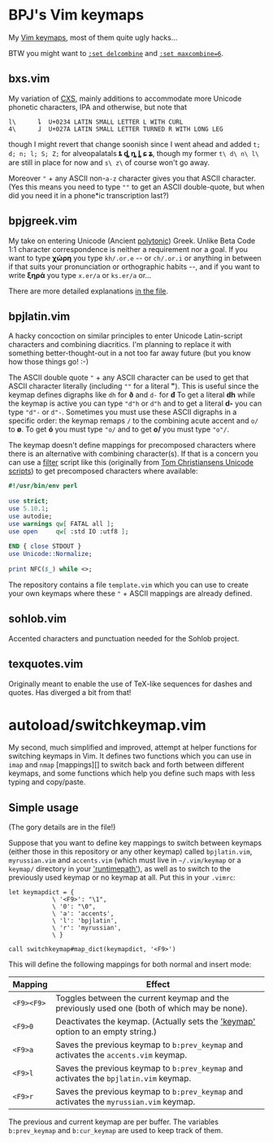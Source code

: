 # BPJ's Vim keymaps

My [Vim keymaps][], most of them quite ugly hacks...

BTW you might want to [`:set delcombine`][] and [`:set maxcombine=6`][].

## bxs.vim

My variation of [CXS][], mainly additions to accommodate more Unicode phonetic characters, IPA and otherwise, but note that

    l\      ȴ  U+0234 LATIN SMALL LETTER L WITH CURL
    4\      ɺ  U+027A LATIN SMALL LETTER TURNED R WITH LONG LEG

though I might revert that change soonish since I went ahead and added `t; d; n; l; S; Z;` for alveopalatals **ȶ ȡ ȵ ȴ ɕ ʑ**, though my former `t\ d\ n\ l\` are still in place for now and `s\ z\` of course won't go away.

Moreover `"` + any ASCII non-`a-z` character gives you that ASCII character. (Yes this means you need to type `""` to get an ASCII double-quote, but when did you need it in a phone\*ic transcription last?)

## bpjgreek.vim

My take on entering Unicode (Ancient [polytonic][]) Greek. Unlike Beta Code 1:1 character correspondence is neither a requirement nor a goal. If you want to type **χώρη** you type `kh/.or.e` -- or `ch/.or.i` or anything in between if that suits your pronunciation or orthographic habits --, and if you want to write **ξηρά** you type `x.er/a` or `ks.er/a` or...

There are more detailed explanations [in the file][].

## bpjlatin.vim

A hacky concoction on similar principles to enter Unicode Latin-script characters and combining diacritics. I'm planning to replace it with something better-thought-out in a not too far away future (but you know how those things go! :-)

The ASCII double quote `"` + any ASCII character can be used to get that ASCII character literally (including `""` for a literal **"**). This is useful since the keymap defines digraphs like `dh` for **ð** and `d-` for **đ** To get a literal **dh** while the keymap is active you can type `"d"h` or `d"h` and to get a literal **d-** you can type `"d"-` or `d"-`. Sometimes you must use these ASCII digraphs in a specific order: the keymap remaps `/` to the combining acute accent and `o/` to **ø**. To get **ó** you must type `"o/` and to get **o/** you must type `"o"/`.

The keymap doesn't define mappings for precomposed characters where there is an alternative with combining character(s). If that is a concern you can use a [filter][] script like this (originally from [Tom Christiansens Unicode scripts][]) to get precomposed characters where available:

``` perl
#!/usr/bin/env perl
 
use strict;
use 5.10.1;
use autodie;
use warnings qw[ FATAL all ];
use open     qw[ :std IO :utf8 ];
 
END { close STDOUT }
use Unicode::Normalize;
 
print NFC($_) while <>;
```

The repository contains a file `template.vim` which you can use to create your own keymaps where these `"` + ASCII mappings are already defined.

## sohlob.vim

Accented characters and punctuation needed for the Sohlob project.

## texquotes.vim

Originally meant to enable the use of TeX-like sequences for dashes and quotes. Has diverged a bit from that!

# autoload/switchkeymap.vim

My second, much simplified and improved, attempt at helper functions for switching keymaps in Vim. It defines two functions which you can use in `imap` and `nmap` \[mappings\]\[\] to switch back and forth between different keymaps, and some functions which help you define such maps with less typing and copy/paste.

## Simple usage

(The gory details are in the file!)

Suppose that you want to define key mappings to switch between keymaps (either those in this repository or any other keymap) called `bpjlatin.vim`, `myrussian.vim` and `accents.vim` (which must live in `~/.vim/keymap` or a `keymap/` directory in your ['runtimepath'][]), as well as to switch to the previously used keymap or no keymap at all. Put this in your `.vimrc`:

``` viml
let keymapdict = {
            \ '<F9>': "\1",
            \ '0': "\0",
            \ 'a': 'accents',
            \ 'l': 'bpjlatin',
            \ 'r': 'myrussian',
            \ }

call switchkeymap#map_dict(keymapdict, '<F9>')
```

This will define the following mappings for both normal and insert mode:

Mapping      |Effect
-------------|----------------------------------------------------------------------------------
`<F9><F9>`   |Toggles between the current keymap and the previously used one (both of which may be none).
`<F9>0`      |Deactivates the keymap. (Actually sets the ['keymap'][] option to an empty string.)
`<F9>a`      |Saves the previous keymap to `b:prev_keymap` and activates the `accents.vim` keymap.
`<F9>l`      |Saves the previous keymap to `b:prev_keymap` and activates the `bpjlatin.vim` keymap.
`<F9>r`      |Saves the previous keymap to `b:prev_keymap` and activates the `myrussian.vim` keymap.

The previous and current keymap are per buffer. The variables `b:prev_keymap` and `b:cur_keymap` are used to keep track of them.

  [Vim keymaps]: http://vimhelp.appspot.com/mbyte.txt.html#mbyte-keymap ":h mbyte-keymap"
  [`:set delcombine`]: http://vimhelp.appspot.com/options.txt.html#'delcombine' ":h 'delcombine'"
  [`:set maxcombine=6`]: http://vimhelp.appspot.com/options.txt.html#'maxcombine' ":h 'maxcombine'"
  [CXS]: http://www.theiling.de/ipa/
  [polytonic]: http://en.wikipedia.org/wiki/Greek_diacritics
  [in the file]: keymap/bpjgreek.vim
  [filter]: http://vimhelp.appspot.com/change.txt.html#filter ":h filter"
  [Tom Christiansens Unicode scripts]: https://metacpan.org/pod/Unicode::Tussle
  ['runtimepath']: http://vimhelp.appspot.com/options.txt.html#'runtimepath' ":h 'runtimepath'"
  ['keymap']: http://vimhelp.appspot.com/options.txt.html#'keymap' ":h 'keymap'"
